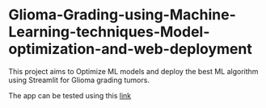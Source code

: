 # Glioma-Grading-using-Machine-Learning-techniques-Model-optimization-and-web-deployment

This project aims to Optimize ML models and deploy the best ML algorithm using Streamlit for Glioma grading tumors.


The app can be tested using this [link](https://gliomaprediction.streamlit.app/)


